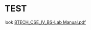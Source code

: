 # TEST
look [BTECH_CSE_IV_BS-Lab Manual.pdf](https://github.com/ACTIVE-ME/TEST/files/8757974/BTECH_CSE_IV_BS-Lab.Manual.pdf)


